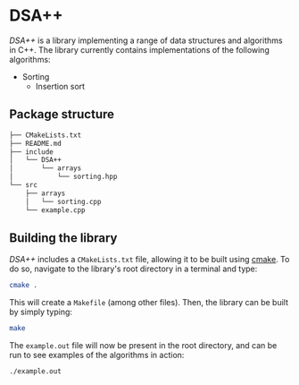 # DSA++

*DSA++* is a library implementing a range of data structures and algorithms in C++. The library currently contains implementations of the following algorithms:

* Sorting
  * Insertion sort

## Package structure

```bash
├── CMakeLists.txt
├── README.md
├── include
│   └── DSA++
│       └── arrays
│           └── sorting.hpp
└── src
    ├── arrays
    │   └── sorting.cpp
    └── example.cpp
```

## Building the library

*DSA++* includes a `CMakeLists.txt` file, allowing it to be built using [cmake](https://cmake.org/). To do so, navigate to the library's root directory in a terminal and type:

```bash
cmake .
```

This will create a `Makefile` (among other files). Then, the library can be built by simply typing:

```bash
make
```

The `example.out` file will now be present in the root directory, and can be run to see examples of the algorithms in action:

```bash
./example.out
```